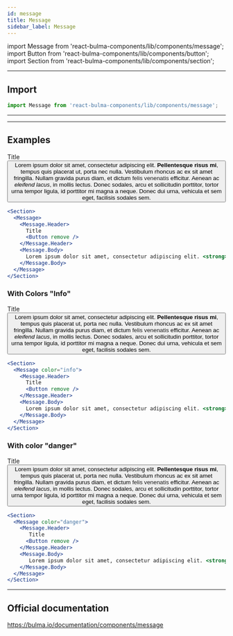 ```yaml
---
id: message
title: Message
sidebar_label: Message 
---
```

import Message from 'react-bulma-components/lib/components/message';
import Button from 'react-bulma-components/lib/components/button';
import Section from 'react-bulma-components/lib/components/section';


---
## **Import**

```js
import Message from 'react-bulma-components/lib/components/message';
```

---

---

## **Examples**

<Section>
  <Message>
    <Message.Header>
      Title
      <Button remove />
    </Message.Header>
    <Message.Body>
      Lorem ipsum dolor sit amet, consectetur adipiscing elit. <strong>Pellentesque risus mi</strong>, tempus quis placerat ut, porta nec nulla. Vestibulum rhoncus ac ex sit amet fringilla. Nullam gravida purus diam, et dictum <a>felis venenatis</a> efficitur. Aenean ac <em>eleifend lacus</em>, in mollis lectus. Donec sodales, arcu et sollicitudin porttitor, tortor urna tempor ligula, id porttitor mi magna a neque. Donec dui urna, vehicula et sem eget, facilisis sodales sem.
    </Message.Body>
  </Message>
</Section>


```jsx
<Section>
  <Message>
    <Message.Header>
      Title
      <Button remove />
    </Message.Header>
    <Message.Body>
      Lorem ipsum dolor sit amet, consectetur adipiscing elit. <strong>Pellentesque risus mi</strong>, tempus quis placerat ut, porta nec nulla. Vestibulum rhoncus ac ex sit amet fringilla. Nullam gravida purus diam, et dictum <a>felis venenatis</a> efficitur. Aenean ac <em>eleifend lacus</em>, in mollis lectus. Donec sodales, arcu et sollicitudin porttitor, tortor urna tempor ligula, id porttitor mi magna a neque. Donec dui urna, vehicula et sem eget, facilisis sodales sem.
    </Message.Body>
  </Message>
</Section>
```

### **With Colors "Info"**

<Section>
  <Message color="info">
    <Message.Header>
      Title
      <Button remove />
    </Message.Header>
    <Message.Body>
      Lorem ipsum dolor sit amet, consectetur adipiscing elit. <strong>Pellentesque risus mi</strong>, tempus quis placerat ut, porta nec nulla. Vestibulum rhoncus ac ex sit amet fringilla. Nullam gravida purus diam, et dictum <a>felis venenatis</a> efficitur. Aenean ac <em>eleifend lacus</em>, in mollis lectus. Donec sodales, arcu et sollicitudin porttitor, tortor urna tempor ligula, id porttitor mi magna a neque. Donec dui urna, vehicula et sem eget, facilisis sodales sem.
    </Message.Body>
  </Message>
</Section>


```jsx
<Section>
  <Message color="info">
    <Message.Header>
      Title
      <Button remove />
    </Message.Header>
    <Message.Body>
      Lorem ipsum dolor sit amet, consectetur adipiscing elit. <strong>Pellentesque risus mi</strong>, tempus quis placerat ut, porta nec nulla. Vestibulum rhoncus ac ex sit amet fringilla. Nullam gravida purus diam, et dictum <a>felis venenatis</a> efficitur. Aenean ac <em>eleifend lacus</em>, in mollis lectus. Donec sodales, arcu et sollicitudin porttitor, tortor urna tempor ligula, id porttitor mi magna a neque. Donec dui urna, vehicula et sem eget, facilisis sodales sem.
    </Message.Body>
  </Message>
</Section>
```



### **With color "danger"**

<Section>
  <Message color="danger">
    <Message.Header>
       Title
      <Button remove />
    </Message.Header>
    <Message.Body>
       Lorem ipsum dolor sit amet, consectetur adipiscing elit. <strong>Pellentesque risus mi</strong>, tempus quis placerat ut, porta nec nulla. Vestibulum rhoncus ac ex sit amet fringilla. Nullam gravida purus diam, et dictum <a>felis venenatis</a> efficitur. Aenean ac <em>eleifend lacus</em>, in mollis lectus. Donec sodales, arcu et sollicitudin porttitor, tortor urna tempor ligula, id porttitor mi magna a neque. Donec dui urna, vehicula et sem eget, facilisis sodales sem.
    </Message.Body>
  </Message>
</Section>


```jsx
<Section>
  <Message color="danger">
    <Message.Header>
       Title
      <Button remove />
    </Message.Header>
    <Message.Body>
       Lorem ipsum dolor sit amet, consectetur adipiscing elit. <strong>Pellentesque risus mi</strong>, tempus quis placerat ut, porta nec nulla. Vestibulum rhoncus ac ex sit amet fringilla. Nullam gravida purus diam, et dictum <a>felis venenatis</a> efficitur. Aenean ac <em>eleifend lacus</em>, in mollis lectus. Donec sodales, arcu et sollicitudin porttitor, tortor urna tempor ligula, id porttitor mi magna a neque. Donec dui urna, vehicula et sem eget, facilisis sodales sem.
    </Message.Body>
  </Message>
</Section>
```

---

## Official documentation

https://bulma.io/documentation/components/message
